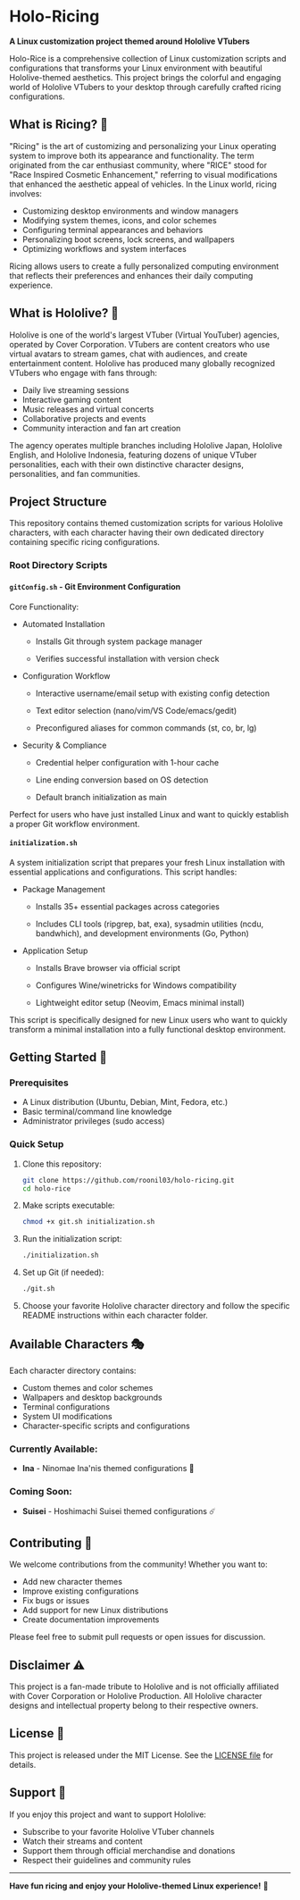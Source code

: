 # Holo-Ricing

**A Linux customization project themed around Hololive VTubers**

Holo-Rice is a comprehensive collection of Linux customization scripts and configurations that transforms your Linux environment with beautiful Hololive-themed aesthetics. This project brings the colorful and engaging world of Hololive VTubers to your desktop through carefully crafted ricing configurations.

## What is Ricing? 🔧

"Ricing" is the art of customizing and personalizing your Linux operating system to improve both its appearance and functionality. The term originated from the car enthusiast community, where "RICE" stood for "Race Inspired Cosmetic Enhancement," referring to visual modifications that enhanced the aesthetic appeal of vehicles. In the Linux world, ricing involves:

- Customizing desktop environments and window managers
- Modifying system themes, icons, and color schemes
- Configuring terminal appearances and behaviors
- Personalizing boot screens, lock screens, and wallpapers
- Optimizing workflows and system interfaces

Ricing allows users to create a fully personalized computing environment that reflects their preferences and enhances their daily computing experience.

## What is Hololive? 🌟

Hololive is one of the world's largest VTuber (Virtual YouTuber) agencies, operated by Cover Corporation. VTubers are content creators who use virtual avatars to stream games, chat with audiences, and create entertainment content. Hololive has produced many globally recognized VTubers who engage with fans through:

- Daily live streaming sessions
- Interactive gaming content
- Music releases and virtual concerts
- Collaborative projects and events
- Community interaction and fan art creation

The agency operates multiple branches including Hololive Japan, Hololive English, and Hololive Indonesia, featuring dozens of unique VTuber personalities, each with their own distinctive character designs, personalities, and fan communities.

## Project Structure 

This repository contains themed customization scripts for various Hololive characters, with each character having their own dedicated directory containing specific ricing configurations.

### Root Directory Scripts

#### `gitConfig.sh` - Git Environment Configuration

Core Functionality:

- Automated Installation

   - Installs Git through system package manager

   - Verifies successful installation with version check

- Configuration Workflow

   - Interactive username/email setup with existing config detection

   - Text editor selection (nano/vim/VS Code/emacs/gedit)

   - Preconfigured aliases for common commands (st, co, br, lg)

- Security & Compliance

   - Credential helper configuration with 1-hour cache

   - Line ending conversion based on OS detection

   - Default branch initialization as main

Perfect for users who have just installed Linux and want to quickly establish a proper Git workflow environment.

#### `initialization.sh`
A system initialization script that prepares your fresh Linux installation with essential applications and configurations. This script handles:
- Package Management

   - Installs 35+ essential packages across categories

   - Includes CLI tools (ripgrep, bat, exa), sysadmin utilities (ncdu, bandwhich), and development environments (Go, Python)

- Application Setup

   - Installs Brave browser via official script

   - Configures Wine/winetricks for Windows compatibility

   - Lightweight editor setup (Neovim, Emacs minimal install)
   
This script is specifically designed for new Linux users who want to quickly transform a minimal installation into a fully functional desktop environment.

## Getting Started 🚀

### Prerequisites
- A Linux distribution (Ubuntu, Debian, Mint, Fedora, etc.)
- Basic terminal/command line knowledge
- Administrator privileges (sudo access)

### Quick Setup
1. Clone this repository:
   ```bash
   git clone https://github.com/roonil03/holo-ricing.git
   cd holo-rice
   ```

2. Make scripts executable:
   ```bash
   chmod +x git.sh initialization.sh
   ```

3. Run the initialization script:
   ```bash
   ./initialization.sh
   ```

4. Set up Git (if needed):
   ```bash
   ./git.sh
   ```

5. Choose your favorite Hololive character directory and follow the specific README instructions within each character folder.

## Available Characters 🎭

Each character directory contains:
- Custom themes and color schemes
- Wallpapers and desktop backgrounds
- Terminal configurations
- System UI modifications
- Character-specific scripts and configurations

### Currently Available:
- **Ina** - Ninomae Ina'nis themed configurations 🐙

### Coming Soon:
- **Suisei** - Hoshimachi Suisei themed configurations ☄️

## Contributing 🤝

We welcome contributions from the community! Whether you want to:
- Add new character themes
- Improve existing configurations
- Fix bugs or issues
- Add support for new Linux distributions
- Create documentation improvements

Please feel free to submit pull requests or open issues for discussion.

## Disclaimer ⚠️

This project is a fan-made tribute to Hololive and is not officially affiliated with Cover Corporation or Hololive Production. All Hololive character designs and intellectual property belong to their respective owners.

## License 📄

This project is released under the MIT License. See the [LICENSE file](https://github.com/Roonil03/Holo-Ricing/blob/main/LICENSE) for details.

## Support 💝

If you enjoy this project and want to support Hololive:
- Subscribe to your favorite Hololive VTuber channels
- Watch their streams and content
- Support them through official merchandise and donations
- Respect their guidelines and community rules

---

**Have fun ricing and enjoy your Hololive-themed Linux experience!** 🎉